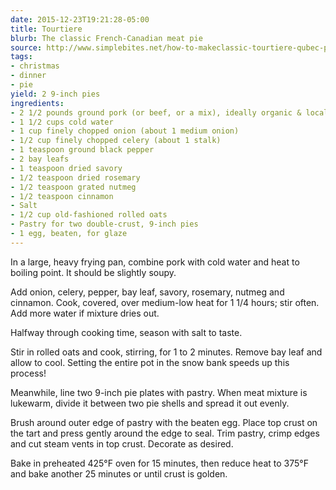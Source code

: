 ```yaml
---
date: 2015-12-23T19:21:28-05:00
title: Tourtiere
blurb: The classic French-Canadian meat pie
source: http://www.simplebites.net/how-to-makeclassic-tourtiere-qubec-pork-pie/
tags:
- christmas
- dinner
- pie
yield: 2 9-inch pies
ingredients:
- 2 1/2 pounds ground pork (or beef, or a mix), ideally organic & local
- 1 1/2 cups cold water
- 1 cup finely chopped onion (about 1 medium onion)
- 1/2 cup finely chopped celery (about 1 stalk)
- 1 teaspoon ground black pepper
- 2 bay leafs
- 1 teaspoon dried savory
- 1/2 teaspoon dried rosemary
- 1/2 teaspoon grated nutmeg
- 1/2 teaspoon cinnamon
- Salt
- 1/2 cup old-fashioned rolled oats
- Pastry for two double-crust, 9-inch pies
- 1 egg, beaten, for glaze
---
```


In a large, heavy frying pan, combine pork with cold water and heat to
boiling point. It should be slightly soupy.
 
Add onion, celery, pepper, bay leaf, savory, rosemary, nutmeg and
cinnamon. Cook, covered, over medium-low heat for 1 1/4 hours; stir
often. Add more water if mixture dries out.
 
Halfway through cooking time, season with salt to taste.
 
Stir in rolled oats and cook, stirring, for 1 to 2 minutes. Remove bay leaf
and allow to cool. Setting the entire pot in the snow bank speeds up this
process!
 
Meanwhile, line two 9-inch pie plates with pastry. When meat mixture is
lukewarm, divide it between two pie shells and spread it out evenly.
 
Brush around outer edge of pastry with the beaten egg. Place top crust on
the tart and press gently around the edge to seal. Trim pastry, crimp edges
and cut steam vents in top crust. Decorate as desired.
 
Bake in preheated 425°F oven for 15 minutes, then reduce heat to 375°F and
bake another 25 minutes or until crust is golden.
